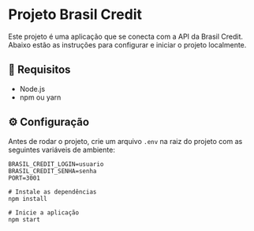 # Projeto Brasil Credit

Este projeto é uma aplicação que se conecta com a API da Brasil Credit.  
Abaixo estão as instruções para configurar e iniciar o projeto localmente.

## 🔧 Requisitos

- Node.js
- npm ou yarn

## ⚙️ Configuração

Antes de rodar o projeto, crie um arquivo `.env` na raiz do projeto com as seguintes variáveis de ambiente:

```env
BRASIL_CREDIT_LOGIN=usuario
BRASIL_CREDIT_SENHA=senha
PORT=3001

# Instale as dependências
npm install

# Inicie a aplicação
npm start
